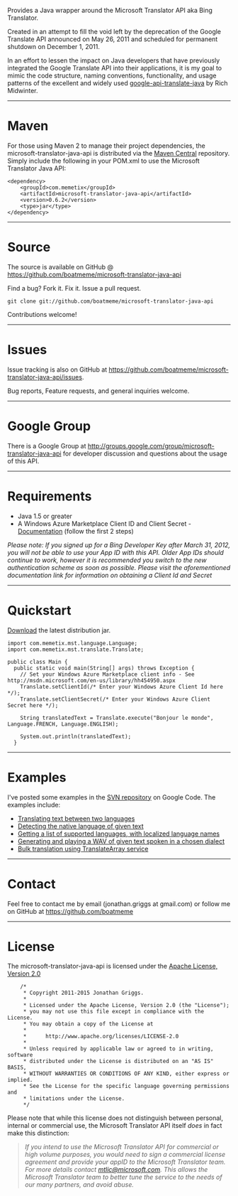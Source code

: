 Provides a Java wrapper around the Microsoft Translator API aka Bing Translator.

Created in an attempt to fill the void left by the deprecation of the Google Translate API announced on May 26, 2011 and scheduled for permanent shutdown on December 1, 2011.

In an effort to lessen the impact on Java developers that have previously integrated the Google Translate API into their applications, it is my goal to mimic the code structure, naming conventions, functionality, and usage patterns of the excellent and widely used [google-api-translate-java](http://code.google.com/p/google-api-translate-java/) by Rich Midwinter.


---


# Maven #

For those using Maven 2 to manage their project dependencies, the microsoft-translator-java-api is distributed via the [Maven Central](http://search.maven.org/#browse%7C458759702) repository. Simply include the following in your POM.xml to use the Microsoft Translator Java API:

```
<dependency>
    <groupId>com.memetix</groupId>
    <artifactId>microsoft-translator-java-api</artifactId>
    <version>0.6.2</version>
    <type>jar</type>
</dependency>
```


---


# Source #

The source is available on GitHub @ https://github.com/boatmeme/microsoft-translator-java-api

Find a bug? Fork it. Fix it. Issue a pull request.

```
git clone git://github.com/boatmeme/microsoft-translator-java-api
```

Contributions welcome!


---


# Issues #

Issue tracking is also on GitHub at https://github.com/boatmeme/microsoft-translator-java-api/issues.

Bug reports, Feature requests, and general inquiries welcome.


---

# Google Group #

There is a Google Group at http://groups.google.com/group/microsoft-translator-java-api for developer discussion and questions about the usage of this API.


---


# Requirements #

  * Java 1.5 or greater
  * A Windows Azure Marketplace Client ID and Client Secret - [Documentation](http://msdn.microsoft.com/en-us/library/hh454950.aspx) (follow the first 2 steps)

_Please note: If you signed up for a Bing Developer Key after March 31, 2012, you will not be able to use your App ID with this API. Older App IDs should continue to work, however it is recommended you switch to the new authentication scheme as soon as possible. Please visit the aforementioned documentation link for information on obtaining a Client Id and Secret_


---


# Quickstart #

[Download](http://code.google.com/p/microsoft-translator-java-api/downloads/list) the latest distribution jar.

```
import com.memetix.mst.language.Language;
import com.memetix.mst.translate.Translate;

public class Main {
  public static void main(String[] args) throws Exception {
    // Set your Windows Azure Marketplace client info - See http://msdn.microsoft.com/en-us/library/hh454950.aspx
    Translate.setClientId(/* Enter your Windows Azure Client Id here */);
    Translate.setClientSecret(/* Enter your Windows Azure Client Secret here */);

    String translatedText = Translate.execute("Bonjour le monde", Language.FRENCH, Language.ENGLISH);

    System.out.println(translatedText);
  }
```


---

# Examples #

I've posted some examples in the [SVN repository](http://code.google.com/p/microsoft-translator-java-api/source/browse/#svn%2Ftrunk%2Fmicrosoft-translator-java-examples%2Fsrc%2Fmain%2Fjava%2Fcom%2Fmemetix%2Fmst%2Fexamples) on Google Code. The examples include:

  * [Translating text between two languages](http://code.google.com/p/microsoft-translator-java-api/source/browse/trunk/microsoft-translator-java-examples/src/main/java/com/memetix/mst/examples/TranslateExample.java)
  * [Detecting the native language of given text](http://code.google.com/p/microsoft-translator-java-api/source/browse/trunk/microsoft-translator-java-examples/src/main/java/com/memetix/mst/examples/DetectLanguageExample.java)
  * [Getting a list of supported languages, with localized language names](http://code.google.com/p/microsoft-translator-java-api/source/browse/trunk/microsoft-translator-java-examples/src/main/java/com/memetix/mst/examples/LanguageLocalizationExamples.java)
  * [Generating and playing a WAV of given text spoken in a chosen dialect](http://code.google.com/p/microsoft-translator-java-api/source/browse/trunk/microsoft-translator-java-examples/src/main/java/com/memetix/mst/examples/SpeakTextExample.java)
  * [Bulk translation using TranslateArray service](http://code.google.com/p/microsoft-translator-java-api/source/browse/trunk/microsoft-translator-java-examples/src/main/java/com/memetix/mst/examples/TranslateArrayExample.java)


---

# Contact #

Feel free to contact me by email (jonathan.griggs at gmail.com) or follow me on GitHub at https://github.com/boatmeme


---

# License #

The microsoft-translator-java-api is licensed under the [Apache License, Version 2.0](http://www.apache.org/licenses/LICENSE-2.0.html)

```
    /*
     * Copyright 2011-2015 Jonathan Griggs.
     *
     * Licensed under the Apache License, Version 2.0 (the "License");
     * you may not use this file except in compliance with the License.
     * You may obtain a copy of the License at
     *
     *      http://www.apache.org/licenses/LICENSE-2.0
     *
     * Unless required by applicable law or agreed to in writing, software
     * distributed under the License is distributed on an "AS IS" BASIS,
     * WITHOUT WARRANTIES OR CONDITIONS OF ANY KIND, either express or implied.
     * See the License for the specific language governing permissions and
     * limitations under the License.
     */
```

Please note that while this license does not distinguish between personal, internal or commercial use, the Microsoft Translator API itself _does_ in fact make this distinction:

> _If you intend to use the Microsoft Translator API for commercial or high volume purposes, you would need to sign a commercial license agreement and provide your appID to the Microsoft Translator team. For more details contact [mtlic@microsoft.com](mailto:mtlic@microsoft.com). This allows the Microsoft Translator team to better tune the service to the needs of our many partners, and avoid abuse._